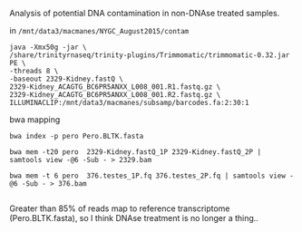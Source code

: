 Analysis of potential DNA contamination in non-DNAse treated samples.

in `/mnt/data3/macmanes/NYGC_August2015/contam`

```
java -Xmx50g -jar \
/share/trinityrnaseq/trinity-plugins/Trimmomatic/trimmomatic-0.32.jar PE \
-threads 8 \
-baseout 2329-Kidney.fastQ \
2329-Kidney_ACAGTG_BC6PR5ANXX_L008_001.R1.fastq.gz \
2329-Kidney_ACAGTG_BC6PR5ANXX_L008_001.R2.fastq.gz \
ILLUMINACLIP:/mnt/data3/macmanes/subsamp/barcodes.fa:2:30:1
```

bwa mapping

```
bwa index -p pero Pero.BLTK.fasta

bwa mem -t20 pero  2329-Kidney.fastQ_1P 2329-Kidney.fastQ_2P | samtools view -@6 -Sub - > 2329.bam

bwa mem -t 6 pero  376.testes_1P.fq 376.testes_2P.fq | samtools view -@6 -Sub - > 376.bam


```

Greater than 85% of reads map to reference transcriptome (Pero.BLTK.fasta), so I think DNAse treatment is no longer a thing.. 